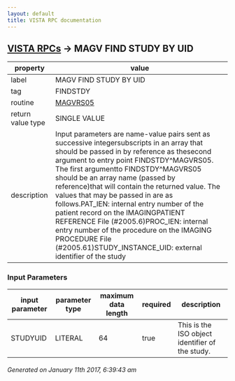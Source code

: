 ```yaml
---
layout: default
title: VISTA RPC documentation
---
```




## [VISTA RPCs](TableOfContent.md) &#8594; MAGV FIND STUDY BY UID 

 property | value 
--- | --- 
 label | MAGV FIND STUDY BY UID
 tag | FINDSTDY
 routine | [MAGVRS05](http://code.osehra.org/dox/Routine_MAGVRS05_source.html)
 return value type | SINGLE VALUE
 description | Input parameters are name-value pairs sent as successive integersubscripts in an array that should be passed in by reference as thesecond argument to entry point FINDSTDY^MAGVRS05.  The first argumentto FINDSTDY^MAGVRS05 should be an array name (passed by reference)that will contain the returned value. The values that may be passed in are as follows.PAT_IEN: internal entry number of the patient record on the IMAGINGPATIENT REFERENCE File (#2005.6)PROC_IEN: internal entry number of the procedure on the IMAGING PROCEDURE File (#2005.61)STUDY_INSTANCE_UID: external identifier of the study

### Input Parameters

| input parameter | parameter type | maximum data length | required | description | 
| --- | --- | --- | --- | --- | 
| STUDYUID | LITERAL | 64 | true | This is the ISO object identifier of the study. | 




 ###### Generated on January 11th 2017, 6:39:43 am